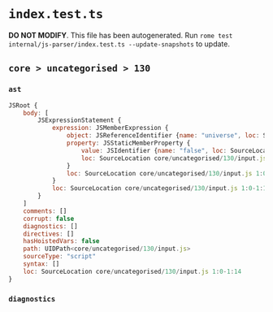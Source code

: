 # `index.test.ts`

**DO NOT MODIFY**. This file has been autogenerated. Run `rome test internal/js-parser/index.test.ts --update-snapshots` to update.

## `core > uncategorised > 130`

### `ast`

```javascript
JSRoot {
	body: [
		JSExpressionStatement {
			expression: JSMemberExpression {
				object: JSReferenceIdentifier {name: "universe", loc: SourceLocation core/uncategorised/130/input.js 1:0-1:8 (universe)}
				property: JSStaticMemberProperty {
					value: JSIdentifier {name: "false", loc: SourceLocation core/uncategorised/130/input.js 1:9-1:14 (false)}
					loc: SourceLocation core/uncategorised/130/input.js 1:9-1:14 (false)
				}
				loc: SourceLocation core/uncategorised/130/input.js 1:0-1:14
			}
			loc: SourceLocation core/uncategorised/130/input.js 1:0-1:14
		}
	]
	comments: []
	corrupt: false
	diagnostics: []
	directives: []
	hasHoistedVars: false
	path: UIDPath<core/uncategorised/130/input.js>
	sourceType: "script"
	syntax: []
	loc: SourceLocation core/uncategorised/130/input.js 1:0-1:14
}
```

### `diagnostics`

```

```
